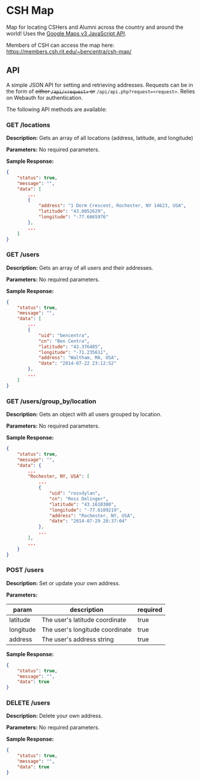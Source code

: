 CSH Map
=======

Map for locating CSHers and Alumni across the country and around the world! Uses the [Google Maps v3 JavaScript API](https://developers.google.com/maps/documentation/javascript/).

Members of CSH can access the map here: https://members.csh.rit.edu/~bencentra/csh-map/

API
---

A simple JSON API for setting and retrieving addresses. Requests can be in the form of ~~either `/api/<request>` or~~ `/api/api.php?request=<request>`. Relies on Webauth for authentication.

The following API methods are available:

### GET /locations

__Description:__ Gets an array of all locations (address, latitude, and longitude)

__Parameters:__ No required parameters.

__Sample Response:__

```json
{
    "status": true,
    "message": "",
    "data": [
        ...
        {
            "address": "1 Dorm Crescent, Rochester, NY 14623, USA",
            "latitude": "43.0852629",
            "longitude": "-77.6665976"
        },
        ...
    ]
}
```

### GET /users

__Description:__ Gets an array of all users and their addresses.

__Parameters:__ No required parameters.

__Sample Response:__

```json
{
    "status": true,
    "message": "",
    "data": [
        ...
        {
            "uid": "bencentra",
            "cn": "Ben Centra",
            "latitude": "42.376485",
            "longitude": "-71.235611",
            "address": "Waltham, MA, USA",
            "date": "2014-07-22 23:12:52"
        },
        ...
    ]
}
```

### GET /users/group_by/location

__Description:__ Gets an object with all users grouped by location.

__Parameters:__ No required parameters.

__Sample Response:__

```json
{
    "status": true,
    "message": "",
    "data": {
        ...
        "Rochester, NY, USA": [
            ...
            {
                "uid": "rossdylan",
                "cn": "Ross Delinger",
                "latitude": "43.1610300",
                "longitude": "-77.6109219",
                "address": "Rochester, NY, USA",
                "date": "2014-07-29 20:37:04"
            },
            ...
        ],
        ...
    }
}
```

### POST /users

__Description:__ Set or update your own address.

__Parameters:__ 

param|description|required
---|---|---
latitude|The user's latitude coordinate|true
longitude|The user's longitude coordinate|true
address|The user's address string|true

__Sample Response:__

```json
{
    "status": true,
    "message": "",
    "data": true
}
```

### DELETE /users

__Description:__ Delete your own address.

__Parameters:__ No required parameters.

__Sample Response:__

```json
{
    "status": true,
    "message": "",
    "data": true
}
```
